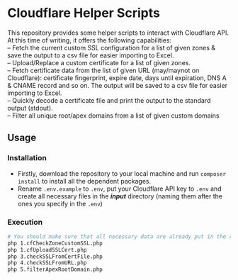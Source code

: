 # Cloudflare Helper Scripts

This repository provides some helper scripts to interact with Cloudflare API. At this time of writing, it offers the following capabilities:  
&ndash; Fetch the current custom SSL configuration for a list of given zones & save the output to a csv file for easier importing to Excel.   
&ndash; Upload/Replace a custom certificate for a list of given zones.  
&ndash; Fetch certificate data from the list of given URL (may/maynot on Cloudflare): certificate fingerprint, expire date, days until expiration, DNS A & CNAME record and so on. The output will be saved to a csv file for easier importing to Excel.  
&ndash; Quickly decode a certificate file and print the output to the standard output (stdout).  
&ndash; Filter all unique root/apex domains from a list of given custom domains  

## Usage

### Installation

- Firstly, download the repository to your local machine and run ```composer install``` to install all the dependent packages.  
- Rename ```.env.example``` to ```.env```, put your Cloudflare API key to ```.env``` and create all necessary files in the ***input*** directory (naming them after the ones you specify in the ```.env```)  

### Execution

```bash
# You should make sure that all necessary data are already put in the respective input files
php 1.cfCheckZoneCustomSSL.php
php 1.cfUploadSSLCert.php
php 3.checkSSLFromCertFile.php
php 4.checkSSLFromURL.php
php 5.filterApexRootDomain.php
```
